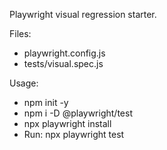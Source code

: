 Playwright visual regression starter.

Files:
- playwright.config.js
- tests/visual.spec.js

Usage:
- npm init -y
- npm i -D @playwright/test
- npx playwright install
- Run: npx playwright test
